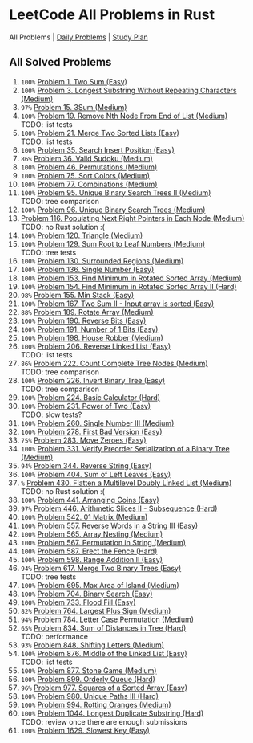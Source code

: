 LeetCode All Problems in Rust
=============================

All Problems | [Daily Problems](DAILY.md) | [Study Plan](STUDY_PLAN.md)

All Solved Problems
-------------------

1. `100%` [Problem 1. Two Sum (Easy)](problem_0001/)
2. `100%` [Problem 3. Longest Substring Without Repeating Characters (Medium)](problem_0003/)
3. `97%` [Problem 15. 3Sum (Medium)](problem_0015/)
4. `100%` [Problem 19. Remove Nth Node From End of List (Medium)](problem_0019/) \
    TODO: list tests
5. `100%` [Problem 21. Merge Two Sorted Lists (Easy)](problem_0021/) \
    TODO: list tests
6. `100%` [Problem 35. Search Insert Position (Easy)](problem_0035/)
7. `86%` [Problem 36. Valid Sudoku (Medium)](problem_0036/)
8. `100%` [Problem 46. Permutations (Medium)](problem_0046/)
9. `100%` [Problem 75. Sort Colors (Medium)](problem_0075/)
10. `100%` [Problem 77. Combinations (Medium)](problem_0077/)
11. `100%` [Problem 95. Unique Binary Search Trees II (Medium)](problem_0095/) \
    TODO: tree comparison
12. `100%` [Problem 96. Unique Binary Search Trees (Medium)](problem_0096/)
13. [Problem 116. Populating Next Right Pointers in Each Node (Medium)](problem_0116/) \
    TODO: no Rust solution :(
14. `100%` [Problem 120. Triangle (Medium)](problem_0120/)
15. `100%` [Problem 129. Sum Root to Leaf Numbers (Medium)](problem_0129/) \
    TODO: tree tests
16. `100%` [Problem 130. Surrounded Regions (Medium)](problem_0130/)
17. `100%` [Problem 136. Single Number (Easy)](problem_0136/)
18. `100%` [Problem 153. Find Minimum in Rotated Sorted Array (Medium)](problem_0153/)
19. `100%` [Problem 154. Find Minimum in Rotated Sorted Array II (Hard)](problem_0154/)
20. `98%` [Problem 155. Min Stack (Easy)](problem_0155/)
21. `100%` [Problem 167. Two Sum II - Input array is sorted (Easy)](problem_0167/)
22. `88%` [Problem 189. Rotate Array (Medium)](problem_0189/)
23. `100%` [Problem 190. Reverse Bits (Easy)](problem_0190/)
24. `100%` [Problem 191. Number of 1 Bits (Easy)](problem_0191/)
25. `100%` [Problem 198. House Robber (Medium)](problem_0198/)
26. `100%` [Problem 206. Reverse Linked List (Easy)](problem_0206/) \
    TODO: list tests
27. `86%` [Problem 222. Count Complete Tree Nodes (Medium)](problem_0222/) \
    TODO: tree comparison
28. `100%` [Problem 226. Invert Binary Tree (Easy)](problem_0226/) \
    TODO: tree comparison
29. `100%` [Problem 224. Basic Calculator (Hard)](problem_0224/)
30. `100%` [Problem 231. Power of Two (Easy)](problem_0231/) \
    TODO: slow tests?
31. `100%` [Problem 260. Single Number III (Medium)](problem_0260/)
32. `100%` [Problem 278. First Bad Version (Easy)](problem_0278/)
33. `75%` [Problem 283. Move Zeroes (Easy)](problem_0283/)
34. `100%` [Problem 331. Verify Preorder Serialization of a Binary Tree (Medium)](problem_0331/)
35. `94%` [Problem 344. Reverse String (Easy)](problem_0344/)
36. `100%` [Problem 404. Sum of Left Leaves (Easy)](problem_0404/)
37. `%` [Problem 430. Flatten a Multilevel Doubly Linked List (Medium)](problem_0430/) \
    TODO: no Rust solution :(
38. `100%` [Problem 441. Arranging Coins (Easy)](problem_0441/)
39. `97%` [Problem 446. Arithmetic Slices II - Subsequence (Hard)](problem_0446/)
40. `100%` [Problem 542. 01 Matrix (Medium)](problem_0542/)
41. `100%` [Problem 557. Reverse Words in a String III (Easy)](problem_0557/)
42. `100%` [Problem 565. Array Nesting (Medium)](problem_0565/)
43. `100%` [Problem 567. Permutation in String (Medium)](problem_0567/)
44. `100%` [Problem 587. Erect the Fence (Hard)](problem_0587/)
45. `100%` [Problem 598. Range Addition II (Easy)](problem_0598/)
46. `94%` [Problem 617. Merge Two Binary Trees (Easy)](problem_0617/) \
    TODO: tree tests
47. `100%` [Problem 695. Max Area of Island (Medium)](problem_0695/)
48. `100%` [Problem 704. Binary Search (Easy)](problem_0704/)
49. `100%` [Problem 733. Flood Fill (Easy)](problem_0733/)
50. `82%` [Problem 764. Largest Plus Sign (Medium)](problem_0764/)
51. `94%` [Problem 784. Letter Case Permutation (Medium)](problem_0784/)
52. `65%` [Problem 834. Sum of Distances in Tree (Hard)](problem_0834/) \
    TODO: performance
53. `93%` [Problem 848. Shifting Letters (Medium)](problem_0848/)
54. `100%` [Problem 876. Middle of the Linked List (Easy)](problem_0876/) \
    TODO: list tests
55. `100%` [Problem 877. Stone Game (Medium)](problem_0877/)
56. `100%` [Problem 899. Orderly Queue (Hard)](problem_0899/)
57. `96%` [Problem 977. Squares of a Sorted Array (Easy)](problem_0977/)
58. `100%` [Problem 980. Unique Paths III (Hard)](problem_0980/)
59. `100%` [Problem 994. Rotting Oranges (Medium)](problem_0994/)
60. `100%` [Problem 1044. Longest Duplicate Substring (Hard)](problem_1044/) \
    TODO: review once there are enough submissions
61. `100%` [Problem 1629. Slowest Key (Easy)](problem_1629/)
